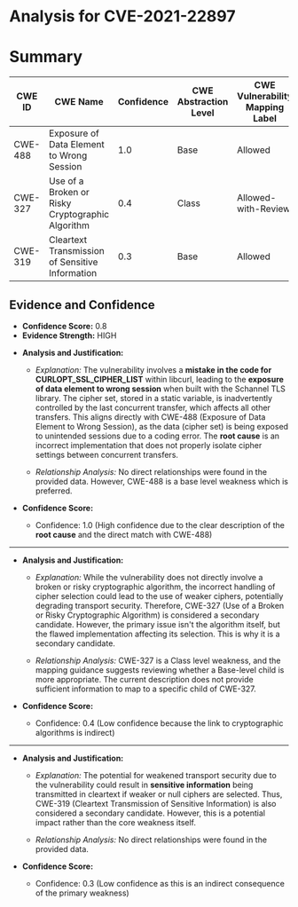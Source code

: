 # Analysis for CVE-2021-22897

# Summary
| CWE ID | CWE Name | Confidence | CWE Abstraction Level | CWE Vulnerability Mapping Label | CWE-Vulnerability Mapping Notes |
|---|---|---|---|---|---|
| CWE-488 | Exposure of Data Element to Wrong Session | 1.0 | Base | Allowed | Primary CWE |
| CWE-327 | Use of a Broken or Risky Cryptographic Algorithm | 0.4 | Class | Allowed-with-Review | Secondary Candidate |
| CWE-319 | Cleartext Transmission of Sensitive Information | 0.3 | Base | Allowed | Secondary Candidate |

## Evidence and Confidence

*   **Confidence Score:** 0.8
*   **Evidence Strength:** HIGH

- **Analysis and Justification:**  
  - *Explanation:* The vulnerability involves a **mistake in the code for CURLOPT_SSL_CIPHER_LIST** within libcurl, leading to the **exposure of data element to wrong session** when built with the Schannel TLS library. The cipher set, stored in a static variable, is inadvertently controlled by the last concurrent transfer, which affects all other transfers. This aligns directly with CWE-488 (Exposure of Data Element to Wrong Session), as the data (cipher set) is being exposed to unintended sessions due to a coding error. The **root cause** is an incorrect implementation that does not properly isolate cipher settings between concurrent transfers.

  - *Relationship Analysis:* No direct relationships were found in the provided data. However, CWE-488 is a base level weakness which is preferred.

- **Confidence Score:**  
  - Confidence: 1.0 (High confidence due to the clear description of the **root cause** and the direct match with CWE-488)

---

- **Analysis and Justification:**  
  - *Explanation:* While the vulnerability does not directly involve a broken or risky cryptographic algorithm, the incorrect handling of cipher selection could lead to the use of weaker ciphers, potentially degrading transport security. Therefore, CWE-327 (Use of a Broken or Risky Cryptographic Algorithm) is considered a secondary candidate. However, the primary issue isn't the algorithm itself, but the flawed implementation affecting its selection. This is why it is a secondary candidate.

  - *Relationship Analysis:* CWE-327 is a Class level weakness, and the mapping guidance suggests reviewing whether a Base-level child is more appropriate. The current description does not provide sufficient information to map to a specific child of CWE-327.

- **Confidence Score:**  
  - Confidence: 0.4 (Low confidence because the link to cryptographic algorithms is indirect)

---

- **Analysis and Justification:**  
  - *Explanation:* The potential for weakened transport security due to the vulnerability could result in **sensitive information** being transmitted in cleartext if weaker or null ciphers are selected. Thus, CWE-319 (Cleartext Transmission of Sensitive Information) is also considered a secondary candidate. However, this is a potential impact rather than the core weakness itself.

  - *Relationship Analysis:* No direct relationships were found in the provided data.

- **Confidence Score:**  
  - Confidence: 0.3 (Low confidence as this is an indirect consequence of the primary weakness)